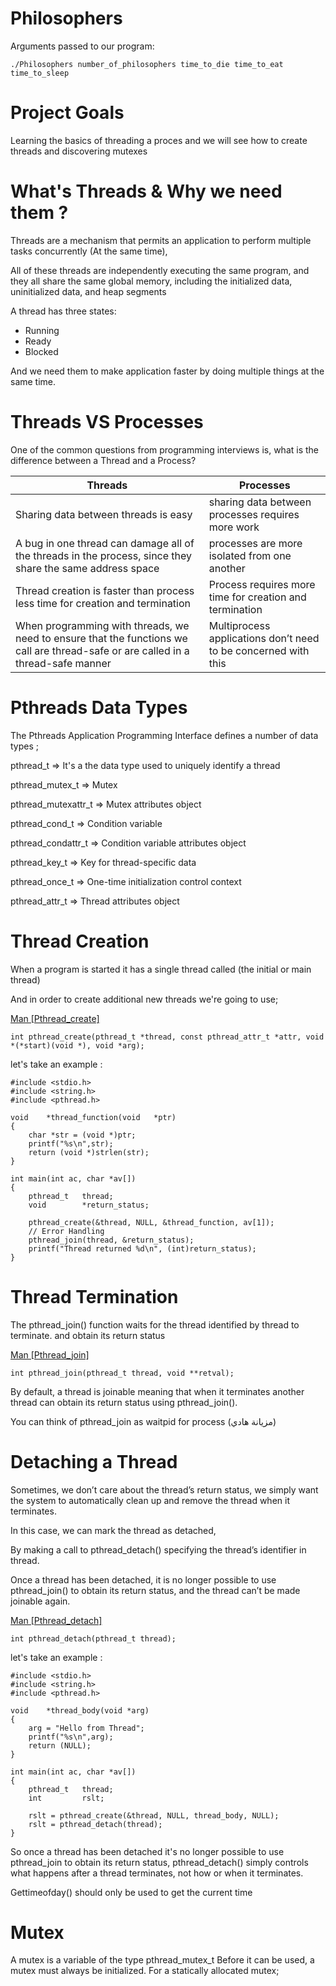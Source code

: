# Philosophers 

Arguments passed to our program: 

    ./Philosophers number_of_philosophers time_to_die time_to_eat time_to_sleep 

# Project Goals 

Learning the basics of threading a proces and we will see how to create threads and discovering mutexes 

# What's Threads & Why we need them ? 

Threads are a mechanism that permits an application to perform multiple tasks concurrently (At the same time),

All of these threads are independently executing the same program, and they all share the same global memory, including the initialized data, uninitialized data, and heap segments

A thread has three states:

   - Running
   - Ready
   - Blocked

And we need them to make application faster by doing multiple things at the same time.


# Threads VS Processes

One of the common questions from programming interviews is, what is the difference between a Thread and a Process?

| Threads       |  Processes |
| ------------- | ------------- |
| Sharing data between threads is easy | sharing data between processes requires more work  |
| A bug in one thread can damage all of the threads in the process, since they share the same address space | processes are more isolated from one another   |
| Thread creation is faster than process less time for creation and termination | Process requires more time for creation and termination | 
| When programming with threads, we need to ensure that the functions we call are thread-safe or are called in a thread-safe manner  | Multiprocess applications don’t need to be concerned with this  |

# Pthreads Data Types 

The Pthreads Application Programming Interface defines a number of data types ; 

pthread_t => It's a the data type used to uniquely identify a thread

pthread_mutex_t => Mutex 

pthread_mutexattr_t => Mutex attributes object 

pthread_cond_t => Condition variable 

pthread_condattr_t => Condition variable attributes object 

pthread_key_t => Key for thread-specific data 

pthread_once_t => One-time initialization control context 

pthread_attr_t => Thread attributes object 

# Thread Creation 

When a program is started it has a single thread called (the initial or main thread) 

And in order to create additional new threads we're going to use; 

[Man [Pthread_create]](https://man7.org/linux/man-pages/man3/pthread_create.3.html)

    int pthread_create(pthread_t *thread, const pthread_attr_t *attr, void *(*start)(void *), void *arg);

let's take an example :

    #include <stdio.h>
    #include <string.h>
    #include <pthread.h>
    
    void    *thread_function(void   *ptr)
    {
        char *str = (void *)ptr;
        printf("%s\n",str);
        return (void *)strlen(str);
    }
    
    int main(int ac, char *av[])
    {
        pthread_t   thread;
        void        *return_status;
    
        pthread_create(&thread, NULL, &thread_function, av[1]);
        // Error Handling
        pthread_join(thread, &return_status);
        printf("Thread returned %d\n", (int)return_status);
    }


# Thread Termination 

The pthread_join() function waits for the thread identified by thread to terminate. and obtain its return status 

[Man [Pthread_join]](https://man7.org/linux/man-pages/man3/pthread_join.3.html)

    int pthread_join(pthread_t thread, void **retval); 

By default, a thread is joinable meaning that when it terminates another thread can obtain its return status using pthread_join(). 

You can think of pthread_join as waitpid for process (مزيانة هادي) 
# Detaching a Thread 

Sometimes, we don’t care about the thread’s return status, we simply want the system to automatically clean up and remove the thread when it terminates. 

In this case, we can mark the thread as detached, 

By making a call to pthread_detach() specifying the thread’s identifier in thread. 

Once a thread has been detached, it is no longer possible to use pthread_join() to obtain its return status, and the thread can’t be made joinable again.

[Man [Pthread_detach]](https://pubs.opengroup.org/onlinepubs/009695399/functions/pthread_detach.html)

    int pthread_detach(pthread_t thread);
    
let's take an example :

    #include <stdio.h>
    #include <string.h>
    #include <pthread.h>
    
    void    *thread_body(void *arg)
    {
        arg = "Hello from Thread";
        printf("%s\n",arg);
        return (NULL);
    }
    
    int main(int ac, char *av[])
    {
        pthread_t   thread;
        int         rslt;
    
        rslt = pthread_create(&thread, NULL, thread_body, NULL);
        rslt = pthread_detach(thread);
    }

So once a thread has been detached it's no longer possible to use pthread_join to obtain its return status, pthread_detach() simply controls what happens after a thread terminates, not how or when it terminates.

 
 Gettimeofday() should only be used to get the current time 



# Mutex

A mutex is a variable of the type pthread_mutex_t
Before it can be used, a mutex must always be initialized. For a statically allocated mutex;

